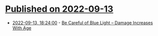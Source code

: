 # [Published on 2022-09-13](index.md)

* [2022-09-13, 18:24:00](https://soylentnews.org/article.pl?sid=22/09/13/0242226&from=rss) - [Be Careful of Blue Light – Damage Increases With Age](https://soylentnews.org/article.pl?sid=22/09/13/0242226&from=rss)
